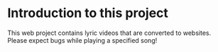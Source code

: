 # Introduction to this project
This web project contains lyric videos that are converted to websites. Please expect bugs while playing a specified song!
